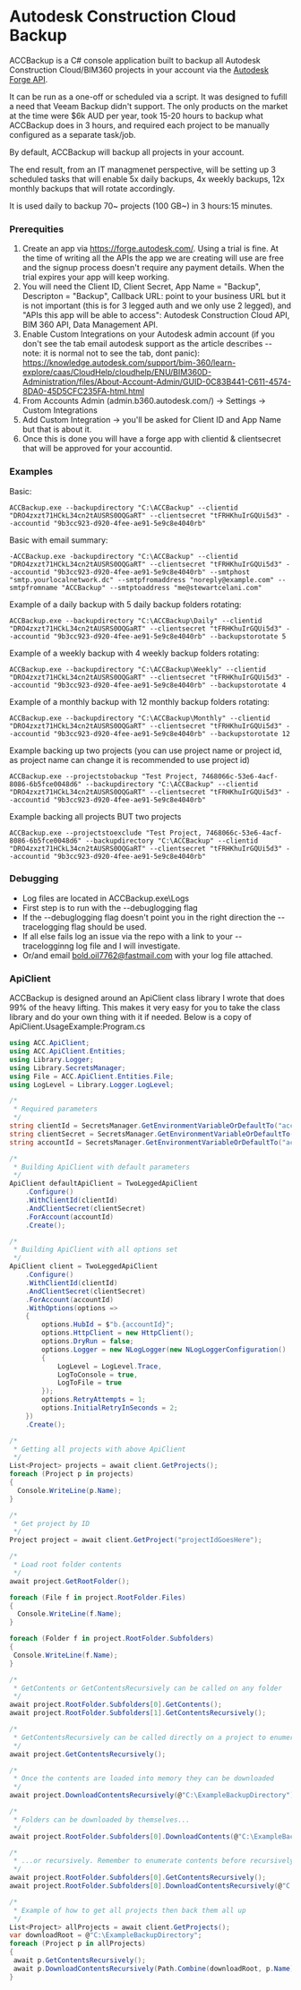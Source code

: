 # Autodesk Construction Cloud Backup
ACCBackup is a C# console application built to backup all Autodesk Construction Cloud/BIM360 projects in your account via the [Autodesk Forge API](https://forge.autodesk.com/en/docs/).

It can be run as a one-off or scheduled via a script. It was designed to fufill a need that Veeam Backup didn't support. 
The only products on the market at the time were $6k AUD per year, took 15-20 hours to backup what ACCBackup does in 3 hours, and required each project to be manually configured as a separate task/job. 

By default, ACCBackup will backup all projects in your account.

The end result, from an IT managmenet perspective, will be setting up 3 scheduled tasks that will enable 5x daily backups, 4x weekly backups, 12x monthly backups that will rotate accordingly.

It is used daily to backup 70~ projects (100 GB~) in 3 hours:15 minutes.

### Prerequities
1. Create an app via https://forge.autodesk.com/. Using a trial is fine. At the time of writing all the APIs the app we are creating will use are free and the signup process doesn't require any payment details. When the trial expires your app will keep working.
2. You will need the Client ID, Client Secret, App Name = "Backup", Descripton = "Backup", Callback URL: point to your business URL but it is not important (this is for 3 legged auth and we only use 2 legged), and "APIs this app will be able to access": Autodesk Construction Cloud API, BIM 360 API, Data Management API.
3. Enable Custom Integrations on your Autodesk admin account (if you don't see the tab email autodesk support as the article describes -- note: it is normal not to see the tab, dont panic): https://knowledge.autodesk.com/support/bim-360/learn-explore/caas/CloudHelp/cloudhelp/ENU/BIM360D-Administration/files/About-Account-Admin/GUID-0C83B441-C611-4574-8DA0-45D5CFC235FA-html.html
4. From Accounts Admin (admin.b360.autodesk.com/) -> Settings -> Custom Integrations
5. Add Custom Integration -> you'll be asked for Client ID and App Name but that is about it.
6. Once this is done you will have a forge app with clientid & clientsecret that will be approved for your accountid.

### Examples

Basic:
```
ACCBackup.exe --backupdirectory "C:\ACCBackup" --clientid "DRO4zxzt71HCkL34cn2tAUSRS0OQGaRT" --clientsecret "tFRHKhuIrGQUi5d3" --accountid "9b3cc923-d920-4fee-ae91-5e9c8e4040rb"
```
Basic with email summary:
```
-ACCBackup.exe -backupdirectory "C:\ACCBackup" --clientid "DRO4zxzt71HCkL34cn2tAUSRS0OQGaRT" --clientsecret "tFRHKhuIrGQUi5d3" --accountid "9b3cc923-d920-4fee-ae91-5e9c8e4040rb" --smtphost "smtp.yourlocalnetwork.dc" --smtpfromaddress "noreply@example.com" --smtpfromname "ACCBackup" --smtptoaddress "me@stewartcelani.com"
```

Example of a daily backup with 5 daily backup folders rotating:

```
ACCBackup.exe --backupdirectory "C:\ACCBackup\Daily" --clientid "DRO4zxzt71HCkL34cn2tAUSRS0OQGaRT" --clientsecret "tFRHKhuIrGQUi5d3" --accountid "9b3cc923-d920-4fee-ae91-5e9c8e4040rb" --backupstorotate 5
```
Example of a weekly backup with 4 weekly backup folders rotating:

```
ACCBackup.exe --backupdirectory "C:\ACCBackup\Weekly" --clientid "DRO4zxzt71HCkL34cn2tAUSRS0OQGaRT" --clientsecret "tFRHKhuIrGQUi5d3" --accountid "9b3cc923-d920-4fee-ae91-5e9c8e4040rb" --backupstorotate 4
```
Example of a monthly backup with 12 monthly backup folders rotating:

```
ACCBackup.exe --backupdirectory "C:\ACCBackup\Monthly" --clientid "DRO4zxzt71HCkL34cn2tAUSRS0OQGaRT" --clientsecret "tFRHKhuIrGQUi5d3" --accountid "9b3cc923-d920-4fee-ae91-5e9c8e4040rb" --backupstorotate 12
```
Example backing up two projects (you can use project name or project id, as project name can change it is recommended to use project id)
```
ACCBackup.exe --projectstobackup "Test Project, 7468066c-53e6-4acf-8086-6b5fce0048d6" --backupdirectory "C:\ACCBackup" --clientid "DRO4zxzt71HCkL34cn2tAUSRS0OQGaRT" --clientsecret "tFRHKhuIrGQUi5d3" --accountid "9b3cc923-d920-4fee-ae91-5e9c8e4040rb"
```
Example backing all projects BUT two projects
```
ACCBackup.exe --projectstoexclude "Test Project, 7468066c-53e6-4acf-8086-6b5fce0048d6" --backupdirectory "C:\ACCBackup" --clientid "DRO4zxzt71HCkL34cn2tAUSRS0OQGaRT" --clientsecret "tFRHKhuIrGQUi5d3" --accountid "9b3cc923-d920-4fee-ae91-5e9c8e4040rb"
```
### Debugging
- Log files are located in ACCBackup.exe\Logs 
- First step is to run with the --debuglogging flag
- If the --debuglogging flag doesn't point you in the right direction the --tracelogging flag should be used. 
- If all else fails log an issue via the repo with a link to your --tracelogginng log file and I will investigate.
- Or/and email bold.oil7762@fastmail.com with your log file attached.

### ApiClient
ACCBackup is designed around an ApiClient class library I wrote that does 99% of the heavy lifting.
This makes it very easy for you to take the class library and do your own thing with it if needed.
Below is a copy of ApiClient.UsageExample:Program.cs

````csharp
using ACC.ApiClient;
using ACC.ApiClient.Entities;
using Library.Logger;
using Library.SecretsManager;
using File = ACC.ApiClient.Entities.File;
using LogLevel = Library.Logger.LogLevel;

/*
 * Required parameters
 */
string clientId = SecretsManager.GetEnvironmentVariableOrDefaultTo("acc:clientid", "InvalidClientId");
string clientSecret = SecretsManager.GetEnvironmentVariableOrDefaultTo("acc:clientsecret", "InvalidClientSecret");
string accountId = SecretsManager.GetEnvironmentVariableOrDefaultTo("acc:accountid", "InvalidAccountId");

/*
 * Building ApiClient with default parameters
 */
ApiClient defaultApiClient = TwoLeggedApiClient
    .Configure()
    .WithClientId(clientId)
    .AndClientSecret(clientSecret)
    .ForAccount(accountId)
    .Create();

/*
 * Building ApiClient with all options set
 */
ApiClient client = TwoLeggedApiClient
    .Configure()
    .WithClientId(clientId)
    .AndClientSecret(clientSecret)
    .ForAccount(accountId)
    .WithOptions(options =>
    {
        options.HubId = $"b.{accountId}";
        options.HttpClient = new HttpClient();
        options.DryRun = false;
        options.Logger = new NLogLogger(new NLogLoggerConfiguration()
        {
            LogLevel = LogLevel.Trace,
            LogToConsole = true,
            LogToFile = true
        });
        options.RetryAttempts = 1;
        options.InitialRetryInSeconds = 2;
    })
    .Create();

/*
 * Getting all projects with above ApiClient
 */
List<Project> projects = await client.GetProjects();
foreach (Project p in projects)
{
  Console.WriteLine(p.Name);
}

/*
 * Get project by ID
 */
Project project = await client.GetProject("projectIdGoesHere");

/*
 * Load root folder contents
 */
await project.GetRootFolder();

foreach (File f in project.RootFolder.Files)
{
  Console.WriteLine(f.Name);
}

foreach (Folder f in project.RootFolder.Subfolders)
{
 Console.WriteLine(f.Name);
}

/*
 * GetContents or GetContentsRecursively can be called on any folder
 */
await project.RootFolder.Subfolders[0].GetContents();
await project.RootFolder.Subfolders[1].GetContentsRecursively();

/*
 * GetContentsRecursively can be called directly on a project to enumerate a projects entire directory structure.
 */
await project.GetContentsRecursively();

/*
 * Once the contents are loaded into memory they can be downloaded
 */
await project.DownloadContentsRecursively(@"C:\ExampleBackupDirectory");

/*
 * Folders can be downloaded by themselves...
 */
await project.RootFolder.Subfolders[0].DownloadContents(@"C:\ExampleBackupDirectory");

/*
 * ...or recursively. Remember to enumerate contents before recursively downloading.
 */
await project.RootFolder.Subfolders[0].GetContentsRecursively();
await project.RootFolder.Subfolders[0].DownloadContentsRecursively(@"C:\ExampleBackupDirectory");

/*
 * Example of how to get all projects then back them all up
 */
List<Project> allProjects = await client.GetProjects();
var downloadRoot = @"C:\ExampleBackupDirectory";
foreach (Project p in allProjects)
{
 await p.GetContentsRecursively();
 await p.DownloadContentsRecursively(Path.Combine(downloadRoot, p.Name));
}
````


